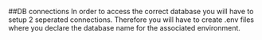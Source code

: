 ##DB connections
In order to access the correct database you will have to setup 2 seperated connections. Therefore you will have to create .env files where you declare the database name for the associated environment.
